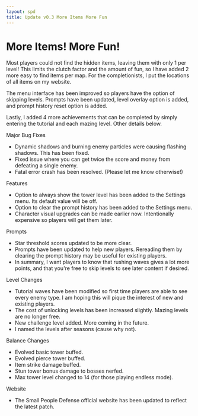 ```yaml
---
layout: spd
title: Update v0.3 More Items More Fun
---
```


# More Items! More Fun!

Most players could not find the hidden items, leaving them with only 1 per level! This limits the clutch factor and the amount of fun, so I have added 2 more easy to find items per map. For the completionists, I put the locations of all items on my website.

The menu interface has been improved so players have the option of skipping levels. Prompts have been updated, level overlay option is added, and prompt history reset option is added.

Lastly, I added 4 more achievements that can be completed by simply entering the tutorial and each mazing level. Other details below.

Major Bug Fixes
* Dynamic shadows and burning enemy particles were causing flashing shadows. This has been fixed.
* Fixed issue where you can get twice the score and money from defeating a single enemy.
* Fatal error crash has been resolved. (Please let me know otherwise!)

Features
* Option to always show the tower level has been added to the Settings menu. Its default value will be off.
* Option to clear the prompt history has been added to the Settings menu.
* Character visual upgrades can be made earlier now. Intentionally expensive so players will get them later.

Prompts
* Star threshold scores updated to be more clear.
* Prompts have been updated to help new players. Rereading them by clearing the prompt history may be useful for existing players.
* In summary, I want players to know that rushing waves gives a lot more points, and that you're free to skip levels to see later content if desired.

Level Changes
* Tutorial waves have been modified so first time players are able to see every enemy type. I am hoping this will pique the interest of new and existing players.
* The cost of unlocking levels has been increased slightly. Mazing levels are no longer free.
* New challenge level added. More coming in the future.
* I named the levels after seasons (cause why not).

Balance Changes
* Evolved basic tower buffed.
* Evolved pierce tower buffed.
* Item strike damage buffed.
* Stun tower bonus damage to bosses nerfed.
* Max tower level changed to 14 (for those playing endless mode).

Website
* The Small People Defense official website has been updated to reflect the latest patch.
